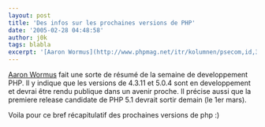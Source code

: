 ```yaml
---
layout: post
title: 'Des infos sur les prochaines versions de PHP'
date: '2005-02-28 04:48:58'
author: j0k
tags: blabla
excerpt: '[Aaron Wormus](http://www.phpmag.net/itr/kolumnen/psecom,id,35,nodeid,207.html) fait une sorte de résumé de la semaine de developpement PHP.   )   Il y indique que les versions de 4.3.11 et 5.0.4 sont en developpement et devrai être rendu publique dans un avenir proche.   Il précise aussi que la premiere release candidate de PHP 5.1 devrait sortir      ...'
---
```


[Aaron Wormus](http://www.phpmag.net/itr/kolumnen/psecom,id,35,nodeid,207.html) fait une sorte de résumé de la semaine de developpement PHP.      Il y indique que les versions de 4.3.11 et 5.0.4 sont en developpement et devrai être rendu publique dans un avenir proche.   Il précise aussi que la premiere release candidate de PHP 5.1 devrait sortir demain (le 1er mars).

Voila pour ce bref récapitulatif des prochaines versions de php :)
